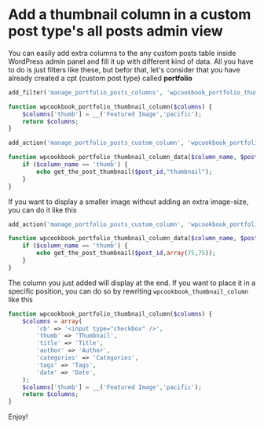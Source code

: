 # Add a thumbnail column in a custom post type's all posts admin view 

You can easily add extra columns to the any custom posts table inside WordPress admin panel and fill it up with different kind of data. All you have to do is just filters like these, but befor that, let's consider that you have already created a cpt (custom post type) called **portfolio**

```php
add_filter('manage_portfolio_posts_columns', 'wpcookbook_portfolio_thumbnail_column', 10);

function wpcookbook_portfolio_thumbnail_column($columns) {
	$columns['thumb'] = __('Featured Image','pacific');
	return $columns;
}

add_action('manage_portfolio_posts_custom_column', 'wpcookbook_portfolio_thumbnail_column_data', 10, 2);

function wpcookbook_portfolio_thumbnail_column_data($column_name, $post_id) {
	if ($column_name == 'thumb') {
		echo get_the_post_thumbnail($post_id,"thumbnail");
	}
}
```

If you want to display a smaller image without adding an extra image-size, you can do it like this

```php
add_action('manage_portfolio_posts_custom_column', 'wpcookbook_portfolio_thumbnail_column_data', 10, 2);

function wpcookbook_portfolio_thumbnail_column_data($column_name, $post_id) {
	if ($column_name == 'thumb') {
		echo get_the_post_thumbnail($post_id,array(75,75));
	}
}

```

The column you just added will display at the end. If you want to place it in a specific position, you can do so by rewriting `wpcookbook_thumbnail_column` like this

```php
function wpcookbook_portfolio_thumbnail_column($columns) {
	$columns = array(
		'cb' => '<input type="checkbox" />',
		'thumb' => 'Thumbnail',
		'title' => 'Title',
		'author' => 'Author',
		'categories' => 'Categories',
		'tags' => 'Tags',
		'date' => 'Date',
	);
	$columns['thumb'] = __('Featured Image','pacific');
	return $columns;
}
```

Enjoy!

